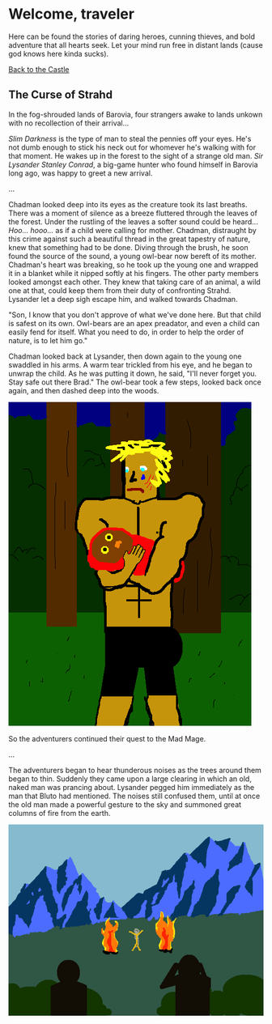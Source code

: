 # Welcome, traveler

Here can be found the stories of daring heroes, cunning thieves, and bold adventure that all hearts seek. Let your mind run free in distant lands (cause god knows here kinda sucks).

[Back to the Castle](https://whcampbell.github.io/Ivys-Castle/)

## The Curse of Strahd

In the fog-shrouded lands of Barovia, four strangers awake to lands unkown with no recollection of their arrival...

_Slim Darkness_ is the type of man to steal the pennies off your eyes. He's not dumb enough to stick his neck out for whomever he's 
walking with for that moment. He wakes up in the forest to the sight of a strange old man. _Sir Lysander Stanley Conrad_, a big-game hunter
who found himself in Barovia long ago, was happy to greet a new arrival. 

...

Chadman looked deep into its eyes as the creature took its last breaths. There was a moment of silence as a breeze fluttered through the leaves 
of the forest. Under the rustling of the leaves a softer sound could be heard... _Hoo... hooo..._ as if a child were calling for mother. 
Chadman, distraught by this crime against such a beautiful thread in the great tapestry of nature, knew that something had to be done. Diving
through the brush, he soon found the source of the sound, a young owl-bear now bereft of its mother. Chadman's heart was breaking, so he took
up the young one and wrapped it in a blanket while it nipped softly at his fingers. The other party members looked amongst each other. They knew 
that taking care of an animal, a wild one at that, could keep them from their duty of confronting Strahd. Lysander let a deep sigh escape him, 
and walked towards Chadman.

"Son, I know that you don't approve of what we've done here. But that child is safest on its own. Owl-bears are an apex preadator, and even
a child can easily fend for itself. What you need to do, in order to help the order of nature, is to let him go."

Chadman looked back at Lysander, then down again to the young one swaddled in his arms. A warm tear trickled from his eye, and he began to unwrap
the child. As he was putting it down, he said, "I'll never forget you. Stay safe out there Brad." The owl-bear took a few steps, looked back once
again, and then dashed deep into the woods. 

<img src="./Chadman_and_Brad.png"/>

So the adventurers continued their quest to the Mad Mage.

...

The adventurers began to hear thunderous noises as the trees around them began to thin. Suddenly they came upon a large clearing in which an old,
naked man was prancing about. Lysander pegged him immediately as the man that Bluto had mentioned. The noises still confused them, until at once
the old man made a powerful gesture to the sky and summoned great columns of fire from the earth. 

<img src="./Mad_Mage.png"/>
